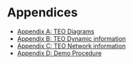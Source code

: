 # Appendices

* [Appendix A: TEO Diagrams](a-teo-diagrams.md)
* [Appendix B: TEO Dynamic information](b-dynamic-information.md)
* [Appendix C: TEO Network information](c-teo-network-information.md)
* [Appendix D: Demo Procedure](d-demo-procedure.md)
